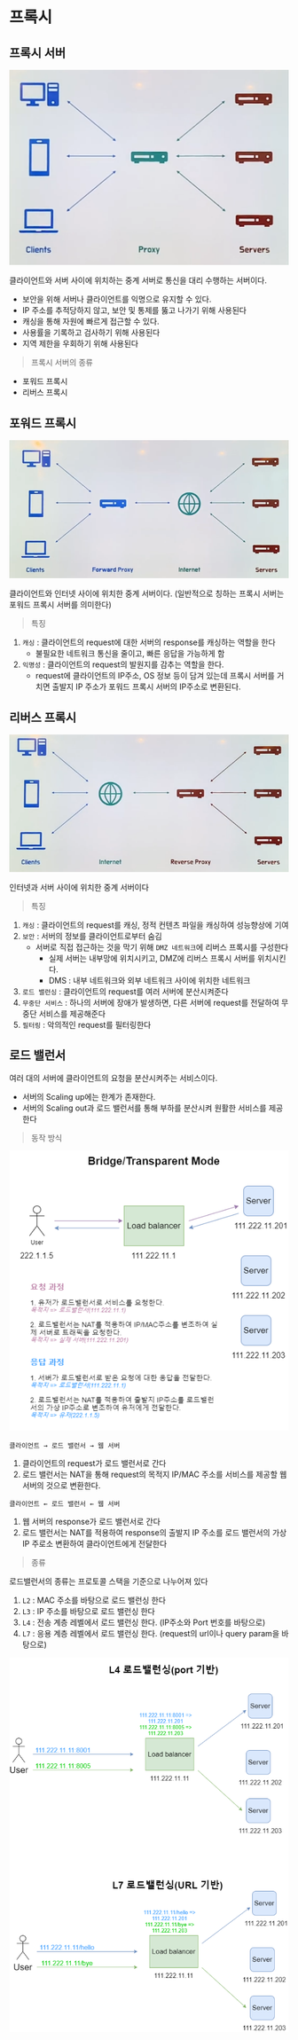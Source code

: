 # 프록시

## 프록시 서버

![Untitled](프록시/Untitled.png)

클라이언트와 서버 사이에 위치하는 중계 서버로 통신을 대리 수행하는 서버이다.

- 보안을 위해 서버나 클라이언트를 익명으로 유지할 수 있다.
- IP 주소를 추적당하지 않고, 보안 및 통제를 뚫고 나가기 위해 사용된다
- 캐싱을 통해 자원에 빠르게 접근할 수 있다.
- 사용률을 기록하고 검사하기 위해 사용된다
- 지역 제한을 우회하기 위해 사용된다

> 프록시 서버의 종류
> 
- 포워드 프록시
- 리버스 프록시

## 포워드 프록시

![Untitled](프록시/Untitled%201.png)

클라이언트와 인터넷 사이에 위치한 중계 서버이다. (일반적으로 칭하는 프록시 서버는 포워드 프록시 서버를 의미한다)

> 특징
> 
1. `캐싱` : 클라이언트의 request에 대한 서버의 response를 캐싱하는 역할을 한다
    - 불필요한 네트워크 통신을 줄이고, 빠른 응답을 가능하게 함
2. `익명성` : 클라이언트의 request의 발원지를 감추는 역할을 한다.
    - request에 클라이언트의 IP주소, OS 정보 등이 담겨 있는데 프록시 서버를 거치면 출발지 IP 주소가 포워드 프록시 서버의 IP주소로 변환된다.

## 리버스 프록시

![Untitled](프록시/Untitled%202.png)

인터넷과 서버 사이에 위치한 중계 서버이다

> 특징
> 
1. `캐싱` : 클라이언트의 request를 캐싱, 정적 컨텐츠 파일을 캐싱하여 성능향상에 기여
2. `보안` : 서버의 정보를 클라이언트로부터 숨김
    - 서버로 직접 접근하는 것을 막기 위해 `DMZ 네트워크`에 리버스 프록시를 구성한다
        - 실제 서버는 내부망에 위치시키고, DMZ에 리버스 프록시 서버를 위치시킨다.
        - DMS : 내부 네트워크와 외부 네트워크 사이에 위치한 네트워크
3. `로드 밸런싱` : 클라이언트의 request를 여러 서버에 분산시켜준다
4. `무중단 서비스` : 하나의 서버에 장애가 발생하면, 다른 서버에 request를 전달하여 무중단 서비스를 제공해준다
5. `필터링` : 악의적인 request를 필터링한다

## 로드 밸런서

여러 대의 서버에 클라이언트의 요청을 분산시켜주는 서비스이다.

- 서버의 Scaling up에는 한계가 존재한다.
- 서버의 Scaling out과 로드 밸런서를 통해 부하를 분산시켜 원활한 서비스를 제공한다

> 동작 방식
> 

![img1.daumcdn.png](프록시/img1.daumcdn.png)

`클라이언트 → 로드 밸런서 → 웹 서버`

1. 클라이언트의 request가 로드 밸런서로 간다
2. 로드 밸런서는 NAT을 통해 request의 목적지 IP/MAC 주소를 서비스를 제공할 웹 서버의 것으로 변환한다.

`클라이언트 ← 로드 밸런서 ← 웹 서버`

1. 웹 서버의 response가 로드 밸런서로 간다
2. 로드 밸런서는 NAT를 적용하여 response의 출발지 IP 주소를 로드 밸런서의 가상 IP 주로소 변환하여 클라이언트에게 전달한다

> 종류
> 

로드밸런서의 종류는 프로토콜 스택을 기준으로 나누어져 있다

1. `L2` : MAC 주소를 바탕으로 로드 밸런싱 한다
2. `L3` : IP 주소를 바탕으로 로드 밸런싱 한다
3. `L4` : 전송 계층 레벨에서 로드 밸런싱 한다. (IP주소와 Port 번호를 바탕으로)
4. `L7` : 응용 계층 레벨에서 로드 밸런싱 한다. (request의 url이나 query param을 바탕으로)

![L4.png](프록시/L4.png)